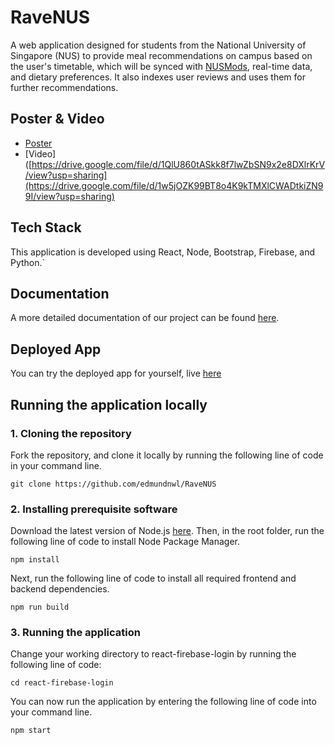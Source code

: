 # RaveNUS
A web application designed for students from the National University of Singapore (NUS) to provide meal recommendations on campus based on the user's timetable, which will be synced with [NUSMods](https://github.com/nusmodifications/nusmods), real-time data, and dietary preferences. It also indexes user reviews and uses them for further recommendations.

## Poster & Video
- [Poster](https://drive.google.com/file/d/1y3zdpsc3U7sYwClRl1seiW_0rBFUI8nU/view?usp=sharing)
- [Video]([https://drive.google.com/file/d/1QlU860tASkk8f7lwZbSN9x2e8DXlrKrV/view?usp=sharing](https://drive.google.com/file/d/1w5jOZK99BT8o4K9kTMXlCWADtkiZN99I/view?usp=sharing)
## Tech Stack
This application is developed using React, Node, Bootstrap, Firebase, and Python.`

## Documentation
A more detailed documentation of our project can be found [here](https://docs.google.com/document/d/1SInExETdJZ6-ByH5sBxiKbVK95CZAfT1HESbNkwSk0M/edit?usp=sharing).

## Deployed App
You can try the deployed app for yourself, live [here](https://ravenus.vercel.app/)

## Running the application locally
### 1. Cloning the repository
Fork the repository, and clone it locally by running the following line of code in your command line.
```
git clone https://github.com/edmundnwl/RaveNUS
```

### 2. Installing prerequisite software
Download the latest version of Node.js [here](https://nodejs.org/en/download).
Then, in the root folder, run the following line of code to install Node Package Manager.
```
npm install
```
Next, run the following line of code to install all required frontend and backend dependencies.
```
npm run build
```
### 3. Running the application
Change your working directory to react-firebase-login by running the following line of code:
```
cd react-firebase-login
```
You can now run the application by entering the following line of code into your command line.
```
npm start
```

